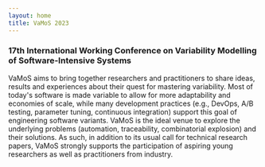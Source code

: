 ```yaml
---
layout: home
title: VaMoS 2023
---
```


### 17th International Working Conference on Variability Modelling of Software-Intensive Systems

VaMoS aims to bring together researchers and practitioners to share ideas, results and experiences about their quest for mastering variability. Most of today's software is made variable to allow for more adaptability and economies of scale, while many development practices (e.g., DevOps, A/B testing, parameter tuning, continuous integration) support this goal of engineering software variants. VaMoS is the ideal venue to explore the underlying problems (automation, traceability, combinatorial explosion) and their solutions.
As such, in addition to its usual call for technical research papers, VaMoS strongly supports the participation of aspiring young researchers as well as practitioners from industry.
